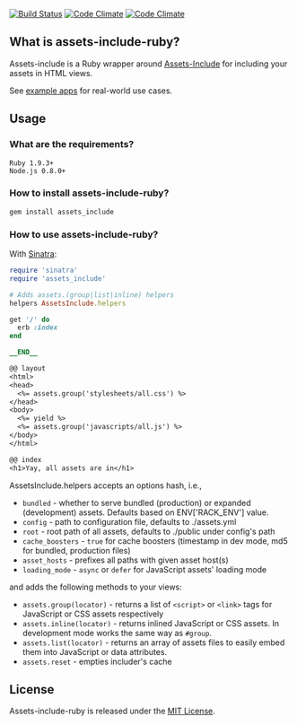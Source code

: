 [![Build Status](https://secure.travis-ci.org/GoalSmashers/assets-include-ruby.png)](https://travis-ci.org/GoalSmashers/assets-include-ruby)
[![Code Climate](https://codeclimate.com/github/GoalSmashers/assets-include-ruby.png)](https://codeclimate.com/github/GoalSmashers/assets-include-ruby)
[![Code Climate](https://codeclimate.com/github/GoalSmashers/assets-include-ruby/coverage.png)](https://codeclimate.com/github/GoalSmashers/assets-include-ruby)

## What is assets-include-ruby?

Assets-include is a Ruby wrapper around [Assets-Include](https://github.com/GoalSmashers/assets-include) for including your assets in HTML views.

See [example apps](https://github.com/GoalSmashers/assets-include-ruby/tree/master/examples) for real-world use cases.

## Usage

### What are the requirements?

```
Ruby 1.9.3+
Node.js 0.8.0+
```

### How to install assets-include-ruby?

```
gem install assets_include
```

### How to use assets-include-ruby?

With [Sinatra](https://github.com/sinatra/sinatra):

```ruby
require 'sinatra'
require 'assets_include'

# Adds assets.(group|list|inline) helpers
helpers AssetsInclude.helpers

get '/' do
  erb :index
end

__END__

@@ layout
<html>
<head>
  <%= assets.group('stylesheets/all.css') %>
</head>
<body>
  <%= yield %>
  <%= assets.group('javascripts/all.js') %>
</body>
</html>

@@ index
<h1>Yay, all assets are in</h1>
```

AssetsInclude.helpers accepts an options hash, i.e.,

* `bundled` - whether to serve bundled (production) or expanded (development) assets. Defaults based on ENV['RACK_ENV'] value.
* `config` - path to configuration file, defaults to ./assets.yml
* `root` - root path of all assets, defaults to ./public under config's path
* `cache_boosters` - `true` for cache boosters (timestamp in dev mode, md5 for bundled, production files)
* `asset_hosts` - prefixes all paths with given asset host(s)
* `loading_mode` - `async` or `defer` for JavaScript assets' loading mode

and adds the following methods to your views:

* `assets.group(locator)` - returns a list of `<script>` or `<link>` tags for JavaScript or CSS assets respectively
* `assets.inline(locator)` - returns inlined JavaScript or CSS assets. In development mode works the same way as `#group`.
* `assets.list(locator)` - returns an array of assets files to easily embed them into JavaScript or data attributes.
* `assets.reset` - empties includer's cache

## License

Assets-include-ruby is released under the [MIT License](https://github.com/GoalSmashers/assets-include-ruby/blob/master/LICENSE).
